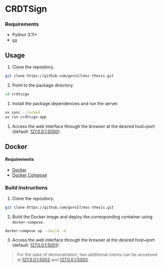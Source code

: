 # CRDTSign

### Requirements
- Python 3.11+
- [uv](https://docs.astral.sh/uv/getting-started/installation/)

## Usage
1. Clone the repository.
```bash
git clone https://github.com/goro17/msc-thesis.git
```
2. Point to the package directory.
```bash
cd crdtsign
```
1. Install the package dependencies and run the server.
```bash
uv sync --locked
uv run crdtsign-app
```
1. Access the web interface through the browser at the desired host+port (default: [127.0.0.1:5000](http://127.0.0.1:5000/)).

## Docker
#### Requirements

- [Docker](https://www.docker.com/)
- [Docker Compose](https://docs.docker.com/compose/)

### Build Instructions
1. Clone the repository.
```bash
git clone https://github.com/goro17/msc-thesis.git
```

2. Build the Docker image and deploy the corresponding container using `docker-compose`.
```bash
docker-compose up --build -d
```

3. Access the web interface through the browser at the desired host+port (default: [127.0.0.1:5001](http://127.0.0.1:5001/)).

> For the sake of demonstration, two additional clients can be accessed at [127.0.0.1:5002](http://127.0.0.1:5002/) and [127.0.0.1:5003](http://127.0.0.1:5003/).
